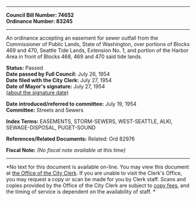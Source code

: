 * * * * *  
  
**Council Bill Number: [](#h0)[](#h2)74652**   
**Ordinance Number: 83245**  
  
* * * * *  
  
An ordinance accepting an easement for sewer outfall from the Commissioner of Public Lands, State of Washington, over portions of Blocks 469 and 470, Seattle Tide Lands, Extension No. 1, and portion of the Harbor Area in front of Blocks 468, 469 and 470 said tide lands.  
  
**Status:** Passed   
**Date passed by Full Council:** July 26, 1954   
**Date filed with the City Clerk:** July 27, 1954   
**Date of Mayor's signature:** July 27, 1954   
[(about the signature date)](/~public/approvaldate.htm)   
  
  
**Date introduced/referred to committee:** July 19, 1954   
**Committee:** Streets and Sewers   
  
**Index Terms:** EASEMENTS, STORM-SEWERS, WEST-SEATTLE, ALKI, SEWAGE-DISPOSAL, PUGET-SOUND  
  
**References/Related Documents:** Related: Ord 82976  
  
**Fiscal Note:** *(No fiscal note available at this time)*  
  
* * * * *  
  
*No text for this document is available on-line. You may view this document at [the Office of the City Clerk](http://www.seattle.gov/leg/clerk/contactUs.htm). If you are unable to visit the Clerk's Office, you may request a copy or scan be made for you by Clerk staff. Scans and copies provided by the Office of the City Clerk are subject to [copy fees](http://clerk.seattle.gov/~public/clerkfees.htm), and the timing of service is dependent on the availability of staff. *  
  
  
